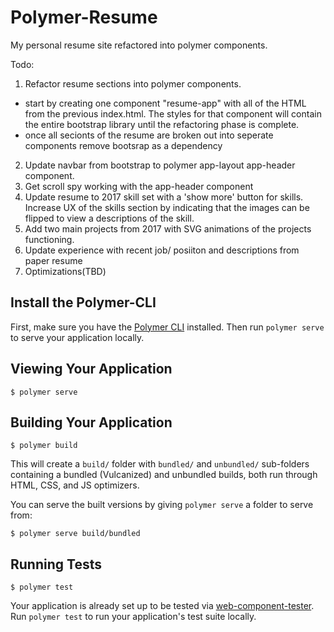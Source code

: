 # Polymer-Resume

My personal resume site refactored into polymer components.

Todo:
1. Refactor resume sections into polymer components. 
  * start by creating one component "resume-app" with all of the HTML from the previous index.html. The styles for that component will contain the entire bootstrap library until the refactoring phase is complete.
  * once all secionts of the resume are broken out into seperate components remove bootsrap as a dependency
2. Update navbar from bootstrap to polymer app-layout app-header component. 
3. Get scroll spy working with the app-header component
4. Update resume to 2017 skill set with a 'show more' button for skills. Increase UX of the skills section by indicating that the images can be flipped to view a descriptions of the skill.
5. Add two main projects from 2017 with SVG animations of the projects functioning.
6. Update experience with recent job/ posiiton and descriptions from paper resume
7. Optimizations(TBD)

## Install the Polymer-CLI

First, make sure you have the [Polymer CLI](https://www.npmjs.com/package/polymer-cli) installed. Then run `polymer serve` to serve your application locally.

## Viewing Your Application

```
$ polymer serve
```

## Building Your Application

```
$ polymer build
```

This will create a `build/` folder with `bundled/` and `unbundled/` sub-folders
containing a bundled (Vulcanized) and unbundled builds, both run through HTML,
CSS, and JS optimizers.

You can serve the built versions by giving `polymer serve` a folder to serve
from:

```
$ polymer serve build/bundled
```

## Running Tests

```
$ polymer test
```

Your application is already set up to be tested via [web-component-tester](https://github.com/Polymer/web-component-tester). Run `polymer test` to run your application's test suite locally.
